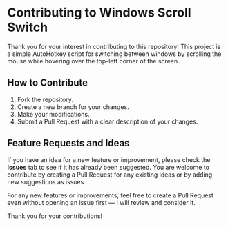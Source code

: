 # Contributing to Windows Scroll Switch

Thank you for your interest in contributing to this repository! This project is a simple AutoHotkey script for switching between windows by scrolling the mouse while hovering over the top-left corner of the screen.

## How to Contribute

1. Fork the repository.
2. Create a new branch for your changes.
3. Make your modifications.
4. Submit a Pull Request with a clear description of your changes.

## Feature Requests and Ideas

If you have an idea for a new feature or improvement, please check the **Issues** tab to see if it has already been suggested. You are welcome to contribute by creating a Pull Request for any existing ideas or by adding new suggestions as issues.

For any new features or improvements, feel free to create a Pull Request even without opening an issue first — I will review and consider it.

Thank you for your contributions!
